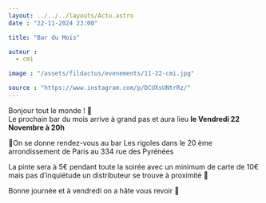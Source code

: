 ```yaml
---
layout: ../../../layouts/Actu.astro
date : "22-11-2024 23:00"

title: "Bar du Mois"

auteur :
  - cmi

image : "/assets/fildactus/evenements/11-22-cmi.jpg"

source : "https://www.instagram.com/p/DCUXsUNtrRz/"
---
```


Bonjour tout le monde ! 👋  
Le prochain bar du mois arrive à grand pas et aura lieu __le Vendredi 22 Novembre à 20h__

📍On se donne rendez-vous au bar Les rigoles dans le 20 ème arrondissement de Paris au 334 rue des Pyrénées

La pinte sera à 5€ pendant toute la soirée avec un minimum de carte de 10€ mais pas d’inquiétude un distributeur se trouve à proximité 💸

Bonne journée et à vendredi on a hâte vous revoir 💚
